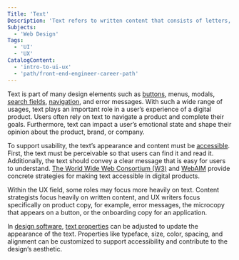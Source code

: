 ```yaml
---
Title: 'Text'
Description: 'Text refers to written content that consists of letters, numbers, punctuation, or symbols.'
Subjects:
  - 'Web Design'
Tags:
  - 'UI'
  - 'UX'
CatalogContent:
  - 'intro-to-ui-ux'
  - 'path/front-end-engineer-career-path'
---
```


Text is part of many design elements such as [buttons](https://www.codecademy.com/resources/docs/uiux/buttons), menus, modals, [search fields](https://www.codecademy.com/resources/docs/uiux/search-fields), [navigation](https://www.codecademy.com/resources/docs/uiux/navigation), and error messages. With such a wide range of usages, text plays an important role in a user’s experience of a digital product. Users often rely on text to navigate a product and complete their goals. Furthermore, text can impact a user’s emotional state and shape their opinion about the product, brand, or company.

To support usability, the text’s appearance and content must be [accessible](https://www.codecademy.com/resources/docs/uiux/accessibility). First, the text must be perceivable so that users can find it and read it. Additionally, the text should convey a clear message that is easy for users to understand. [The World Wide Web Consortium (W3)](https://www.w3.org/WAI/fundamentals/accessibility-principles/#readable)
and [WebAIM](https://webaim.org/techniques/textlayout/) provide concrete strategies for making text accessible in digital products.

Within the UX field, some roles may focus more heavily on text. Content strategists focus heavily on written content, and UX writers focus specifically on product copy, for example, error messages, the microcopy that appears on a button, or the onboarding copy for an application.

In [design software](https://www.codecademy.com/resources/docs/uiux/design-software), [text properties](https://www.codecademy.com/resources/docs/uiux/text-properties) can be adjusted to update the appearance of the text. Properties like typeface, size, color, spacing, and alignment can be customized to support accessibility and contribute to the design’s aesthetic.
